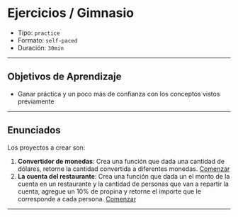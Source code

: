 # Ejercicios / Gimnasio

* Tipo: `practice`
* Formato: `self-paced`
* Duración: `30min`

***

## Objetivos de Aprendizaje

* Ganar práctica y un poco más de confianza con los conceptos vistos previamente

***

## Enunciados

Los proyectos a crear son:

1. **Convertidor de monedas**: Crea una función que dada una cantidad de
   dólares, retorne la cantidad convertida a diferentes monedas.
   [Comenzar](https://lab.cs50.io/merunga/admission-curriculum/rediseno-prework-fe/admission/03-prework/08-exercises/sandboxes/01-coin-convert/)
2. **La cuenta del restaurante**: Crea una función que dada un el monto de la
   cuenta en un restaurante y la cantidad de personas que van a repartir la
   cuenta, agregue un 10% de propina y retorne el importe que le corresponde
   a cada persona.
   [Comenzar](https://lab.cs50.io/merunga/admission-curriculum/rediseno-prework-fe/admission/03-prework/08-exercises/sandboxes/02-restaurant-bill/)

***
